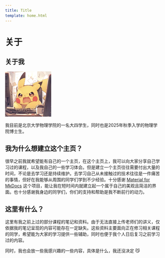 ```yaml
---
title: Title
template: home.html
---
```

# 关于

## 关于我

<div align=left> <img src="assets/img/pikachu.jpg" width=150> </div>

我目前是北京大学物理学院的一名大四学生，同时也是2025年秋季入学的物理学院博士生。 

## 我为什么想建立这个主页？

很早之前我就希望能有自己的一个主页，在这个主页上，我可以向大家分享自己学习过的课程，以及我自己的一些学习体会。但是建立一个主页往往需要付出大量的时间，不论是去学习还是持续维护。去学习自己从未接触过的技术往往是一件痛苦的事情，但好在我能够从周围的同学们学到不少经验。十分感谢 [Material for MkDocs](https://squidfunk.github.io/mkdocs-material/) 这个项目，能让我在短时间内就建立起一个属于自己的美观且简洁的界面。也十分感谢我身边的同学们，你们的支持和帮助是我不断前行的动力。

## 这里有什么？

这里有我之前上过的部分课程的笔记和资料。由于无法直接上传老师们的讲义，仅依据我的笔记呈现的内容可能存在一定缺失。这些资料主要面向正在修习相关课程的同学，希望能为大家的学习提供一些辅助，同时也便于我个人日后复习之前学习过的内容。

同时，我也会放一些我感兴趣的一些内容，具体是什么，我还没决定 😼
